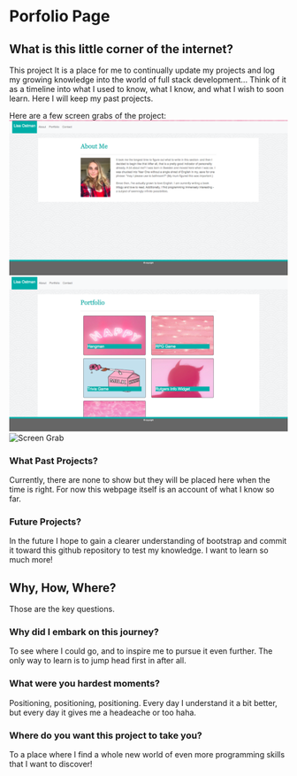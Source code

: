 # Porfolio Page

## What is this little corner of the internet?
This project It is a place for me to continually update my projects and log my growing knowledge into the world of full stack development... Think of it as a timeline into what I used to know, what I know, and what I wish to soon learn. Here I will keep my past projects. 

Here are a few screen grabs of the project:
![Screen Grab](assets/images/hey.png)
![Screen Grab](assets/images/hey1.png)
![Screen Grab](assets/images/hey3.png)

### What Past Projects?
Currently, there are none to show but they will be placed here when the time is right. For now this webpage itself is an account of what I know so far. 

### Future Projects?
In the future I hope to gain a clearer understanding of bootstrap and commit it toward this github repository to test my knowledge. I want to learn so much more! 

## Why, How, Where?
Those are the key questions.

### Why did I embark on this journey?
To see where I could go, and to inspire me to pursue it even further. The only way to learn is to jump head first in after all.

### What were you hardest moments?
Positioning, positioning, positioning. Every day I understand it a bit better, but every day it gives me a headeache or too haha. 

### Where do you want this project to take you?
To a place where I find a whole new world of even more programming skills that I want to discover!
